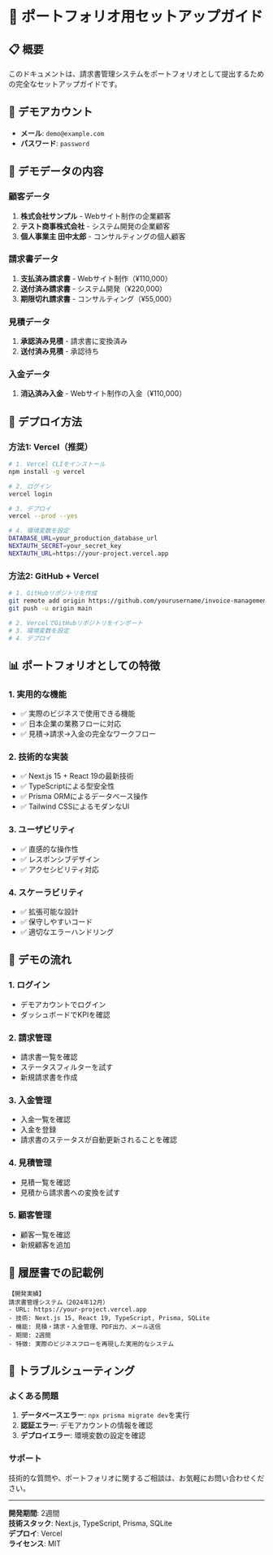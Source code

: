 # 🚀 ポートフォリオ用セットアップガイド

## 📋 概要
このドキュメントは、請求書管理システムをポートフォリオとして提出するための完全なセットアップガイドです。

## 🎯 デモアカウント
- **メール**: `demo@example.com`
- **パスワード**: `password`

## 🌟 デモデータの内容

### 顧客データ
1. **株式会社サンプル** - Webサイト制作の企業顧客
2. **テスト商事株式会社** - システム開発の企業顧客  
3. **個人事業主 田中太郎** - コンサルティングの個人顧客

### 請求書データ
1. **支払済み請求書** - Webサイト制作（¥110,000）
2. **送付済み請求書** - システム開発（¥220,000）
3. **期限切れ請求書** - コンサルティング（¥55,000）

### 見積データ
1. **承認済み見積** - 請求書に変換済み
2. **送付済み見積** - 承認待ち

### 入金データ
1. **消込済み入金** - Webサイト制作の入金（¥110,000）

## 🚀 デプロイ方法

### 方法1: Vercel（推奨）
```bash
# 1. Vercel CLIをインストール
npm install -g vercel

# 2. ログイン
vercel login

# 3. デプロイ
vercel --prod --yes

# 4. 環境変数を設定
DATABASE_URL=your_production_database_url
NEXTAUTH_SECRET=your_secret_key
NEXTAUTH_URL=https://your-project.vercel.app
```

### 方法2: GitHub + Vercel
```bash
# 1. GitHubリポジトリを作成
git remote add origin https://github.com/yourusername/invoice-management-system.git
git push -u origin main

# 2. VercelでGitHubリポジトリをインポート
# 3. 環境変数を設定
# 4. デプロイ
```

## 📊 ポートフォリオとしての特徴

### 1. 実用的な機能
- ✅ 実際のビジネスで使用できる機能
- ✅ 日本企業の業務フローに対応
- ✅ 見積→請求→入金の完全なワークフロー

### 2. 技術的な実装
- ✅ Next.js 15 + React 19の最新技術
- ✅ TypeScriptによる型安全性
- ✅ Prisma ORMによるデータベース操作
- ✅ Tailwind CSSによるモダンなUI

### 3. ユーザビリティ
- ✅ 直感的な操作性
- ✅ レスポンシブデザイン
- ✅ アクセシビリティ対応

### 4. スケーラビリティ
- ✅ 拡張可能な設計
- ✅ 保守しやすいコード
- ✅ 適切なエラーハンドリング

## 🎨 デモの流れ

### 1. ログイン
- デモアカウントでログイン
- ダッシュボードでKPIを確認

### 2. 請求管理
- 請求書一覧を確認
- ステータスフィルターを試す
- 新規請求書を作成

### 3. 入金管理
- 入金一覧を確認
- 入金を登録
- 請求書のステータスが自動更新されることを確認

### 4. 見積管理
- 見積一覧を確認
- 見積から請求書への変換を試す

### 5. 顧客管理
- 顧客一覧を確認
- 新規顧客を追加

## 📝 履歴書での記載例

```
【開発実績】
請求書管理システム（2024年12月）
- URL: https://your-project.vercel.app
- 技術: Next.js 15, React 19, TypeScript, Prisma, SQLite
- 機能: 見積・請求・入金管理、PDF出力、メール送信
- 期間: 2週間
- 特徴: 実際のビジネスフローを再現した実用的なシステム
```

## 🔧 トラブルシューティング

### よくある問題
1. **データベースエラー**: `npx prisma migrate dev`を実行
2. **認証エラー**: デモアカウントの情報を確認
3. **デプロイエラー**: 環境変数の設定を確認

### サポート
技術的な質問や、ポートフォリオに関するご相談は、お気軽にお問い合わせください。

---

**開発期間**: 2週間  
**技術スタック**: Next.js, TypeScript, Prisma, SQLite  
**デプロイ**: Vercel  
**ライセンス**: MIT
